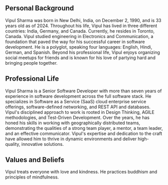 ## Personal Background

Vipul Sharma was born in New Delhi, India, on December 2, 1990, and is 33 years old as of 2024. Throughout his life, Vipul has lived in three different countries: India, Germany, and Canada. Currently, he resides in Toronto, Canada. Vipul studied engineering in Electronics and Communication, a foundation that paved the way for his successful career in software development. He is a polyglot, speaking four languages: English, Hindi, German, and Spanish. Beyond his professional life, Vipul enjoys organizing social meetups for friends and is known for his love of partying hard and bringing people together.

## Professional Life

Vipul Sharma is a Senior Software Developer with more than seven years of experience in software development across the full software stack. He specializes in Software as a Service (SaaS) cloud enterprise service offerings, software-defined networking, and REST API and databases. Vipul's disciplined approach to work is rooted in Design Thinking, AGILE methodologies, and Test-Driven Development. Over the years, he has honed his skills in working with geographically distributed teams, demonstrating the qualities of a strong team player, a mentor, a team leader, and an effective communicator. Vipul's expertise and dedication to the craft have allowed him to thrive in dynamic environments and deliver high-quality, innovative solutions.

## Values and Beliefs
Vipul treats everyone with love and kindness. He practices buddhism and principles of mindfulness.

